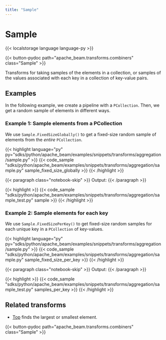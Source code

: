 ```yaml
---
title: "Sample"
---
```


<!--
Licensed under the Apache License, Version 2.0 (the "License");
you may not use this file except in compliance with the License.
You may obtain a copy of the License at

http://www.apache.org/licenses/LICENSE-2.0

Unless required by applicable law or agreed to in writing, software
distributed under the License is distributed on an "AS IS" BASIS,
WITHOUT WARRANTIES OR CONDITIONS OF ANY KIND, either express or implied.
See the License for the specific language governing permissions and
limitations under the License.
-->

# Sample

{{< localstorage language language-py >}}

{{< button-pydoc path="apache_beam.transforms.combiners" class="Sample" >}}

Transforms for taking samples of the elements in a collection, or
samples of the values associated with each key in a collection of
key-value pairs.

## Examples

In the following example, we create a pipeline with a `PCollection`.
Then, we get a random sample of elements in different ways.

### Example 1: Sample elements from a PCollection

We use `Sample.FixedSizeGlobally()` to get a fixed-size random sample of elements from the _entire_ `PCollection`.

{{< highlight language="py" py="sdks/python/apache_beam/examples/snippets/transforms/aggregation/sample.py" >}}
{{< code_sample "sdks/python/apache_beam/examples/snippets/transforms/aggregation/sample.py" sample_fixed_size_globally >}}
{{< /highlight >}}

{{< paragraph class="notebook-skip" >}}
Output:
{{< /paragraph >}}

{{< highlight >}}
{{< code_sample "sdks/python/apache_beam/examples/snippets/transforms/aggregation/sample_test.py" sample >}}
{{< /highlight >}}

### Example 2: Sample elements for each key

We use `Sample.FixedSizePerKey()` to get fixed-size random samples for each unique key in a `PCollection` of key-values.

{{< highlight language="py" py="sdks/python/apache_beam/examples/snippets/transforms/aggregation/sample.py" >}}
{{< code_sample "sdks/python/apache_beam/examples/snippets/transforms/aggregation/sample.py" sample_fixed_size_per_key >}}
{{< /highlight >}}

{{< paragraph class="notebook-skip" >}}
Output:
{{< /paragraph >}}

{{< highlight >}}
{{< code_sample "sdks/python/apache_beam/examples/snippets/transforms/aggregation/sample_test.py" samples_per_key >}}
{{< /highlight >}}

## Related transforms

- [Top](/documentation/transforms/python/aggregation/top) finds the largest or smallest element.

{{< button-pydoc path="apache_beam.transforms.combiners" class="Sample" >}}
